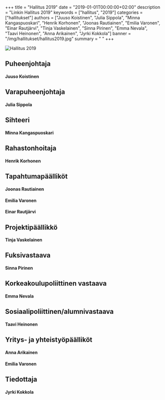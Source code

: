 +++
title = "Hallitus 2019"
date = "2019-01-01T00:00:00+02:00"
description = "Linkin Hallitus 2019"
keywords = ["hallitus", "2019"]
categories = ["hallitukset"]
authors = ["Juuso Koistinen", "Julia Sippola", "Minna Kangaspuoskari", "Henrik Korhonen", "Joonas Rautiainen", "Emilia Varonen", "Einar Rautjärvi", "Tinja Vaskelainen", "Sinna Pirinen", "Emma Nevala", "Taavi Heinonen", "Anna Arikainen", "Jyrki Kokkola"]
banner = "/img/hallitukset/hallitus2019.jpg"
summary = " "
+++

![Hallitus 2019](/img/hallitukset/hallitus2019.jpg)

## Puheenjohtaja
#### Juuso Koistinen

## Varapuheenjohtaja
#### Julia Sippola

## Sihteeri
#### Minna Kangaspuoskari

## Rahastonhoitaja
#### Henrik Korhonen

## Tapahtumapäälliköt
#### Joonas Rautiainen
#### Emilia Varonen
#### Einar Rautjärvi

## Projektipäällikkö
#### Tinja Vaskelainen

## Fuksivastaava
#### Sinna Pirinen

## Korkeakoulupoliittinen vastaava
#### Emma Nevala

## Sosiaalipoliittinen/alumnivastaava
#### Taavi Heinonen

## Yritys- ja yhteistyöpäälliköt
#### Anna Arikainen
#### Emilia Varonen

## Tiedottaja
#### Jyrki Kokkola
